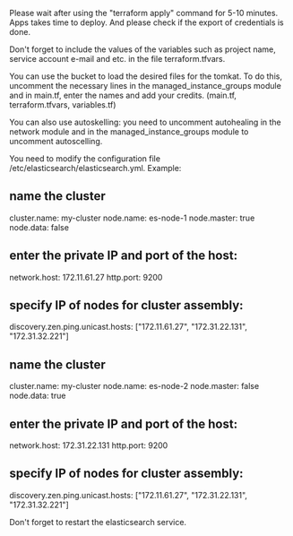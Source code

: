 Please wait after using the "terraform apply" command for 5-10 minutes. 
Apps takes time to deploy.
And please check if the export of credentials is done.

Don't forget to include the values of the variables such as project name, service account e-mail and etc. in the file terraform.tfvars.

You can use the bucket to load the desired files for the tomkat. To do this, uncomment the necessary lines in the managed_instance_groups module and in main.tf, enter the names and add your credits. (main.tf, terraform.tfvars, variables.tf)

You can also use autoskelling: you need to uncomment autohealing in the network module and in the managed_instance_groups module to uncomment autoscelling.

You need to modify the configuration file /etc/elasticsearch/elasticsearch.yml.
Example:

## name the cluster
cluster.name: my-cluster
node.name: es-node-1
node.master: true
node.data: false
## enter the private IP and port of the host:
network.host: 172.11.61.27
http.port: 9200
## specify IP of nodes for cluster assembly:
discovery.zen.ping.unicast.hosts: ["172.11.61.27", "172.31.22.131", "172.31.32.221"]

## name the cluster
cluster.name: my-cluster
node.name: es-node-2
node.master: false
node.data: true
## enter the private IP and port of the host:
network.host: 172.31.22.131
http.port: 9200
## specify IP of nodes for cluster assembly:
discovery.zen.ping.unicast.hosts: ["172.11.61.27", "172.31.22.131", "172.31.32.221"]

Don't forget to restart the elasticsearch service.
